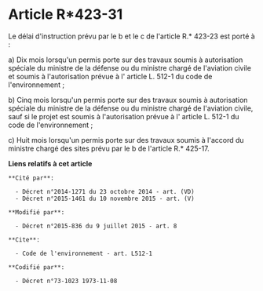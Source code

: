 # Article R*423-31

Le délai d'instruction prévu par le b et le c de l'article R.* 423-23 est porté à :

a) Dix mois lorsqu'un permis porte sur des travaux soumis à autorisation spéciale du ministre de la défense ou du ministre
chargé de l'aviation civile et soumis à l'autorisation prévue à l'
article L. 512-1 du code de l'environnement
 ;

b) Cinq mois lorsqu'un permis porte sur des travaux soumis à autorisation spéciale du ministre de la défense ou du ministre
chargé de l'aviation civile, sauf si le projet est soumis à l'autorisation prévue à l'
article L. 512-1 du code de l'environnement
 ;

c) Huit mois lorsqu'un permis porte sur des travaux soumis à l'accord du ministre chargé des sites prévu par le b de
l'article R.* 425-17.

**Liens relatifs à cet article**

	**Cité par**:

	  - Décret n°2014-1271 du 23 octobre 2014 - art. (VD)
	  - Décret n°2015-1461 du 10 novembre 2015 - art. (V)

	**Modifié par**:

	  - Décret n°2015-836 du 9 juillet 2015 - art. 8

	**Cite**:

	  - Code de l'environnement - art. L512-1

	**Codifié par**:

	  - Décret n°73-1023 1973-11-08
